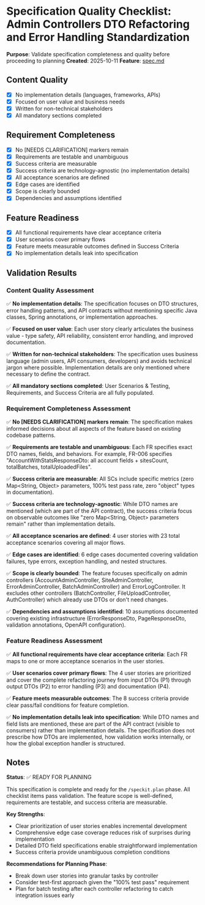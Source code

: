 # Specification Quality Checklist: Admin Controllers DTO Refactoring and Error Handling Standardization

**Purpose**: Validate specification completeness and quality before proceeding to planning
**Created**: 2025-10-11
**Feature**: [spec.md](../spec.md)

## Content Quality

- [x] No implementation details (languages, frameworks, APIs)
- [x] Focused on user value and business needs
- [x] Written for non-technical stakeholders
- [x] All mandatory sections completed

## Requirement Completeness

- [x] No [NEEDS CLARIFICATION] markers remain
- [x] Requirements are testable and unambiguous
- [x] Success criteria are measurable
- [x] Success criteria are technology-agnostic (no implementation details)
- [x] All acceptance scenarios are defined
- [x] Edge cases are identified
- [x] Scope is clearly bounded
- [x] Dependencies and assumptions identified

## Feature Readiness

- [x] All functional requirements have clear acceptance criteria
- [x] User scenarios cover primary flows
- [x] Feature meets measurable outcomes defined in Success Criteria
- [x] No implementation details leak into specification

## Validation Results

### Content Quality Assessment

✅ **No implementation details**: The specification focuses on DTO structures, error handling patterns, and API contracts without mentioning specific Java classes, Spring annotations, or implementation approaches.

✅ **Focused on user value**: Each user story clearly articulates the business value - type safety, API reliability, consistent error handling, and improved documentation.

✅ **Written for non-technical stakeholders**: The specification uses business language (admin users, API consumers, developers) and avoids technical jargon where possible. Implementation details are only mentioned where necessary to define the contract.

✅ **All mandatory sections completed**: User Scenarios & Testing, Requirements, and Success Criteria are all fully populated.

### Requirement Completeness Assessment

✅ **No [NEEDS CLARIFICATION] markers remain**: The specification makes informed decisions about all aspects of the feature based on existing codebase patterns.

✅ **Requirements are testable and unambiguous**: Each FR specifies exact DTO names, fields, and behaviors. For example, FR-006 specifies "AccountWithStatsResponseDto: all account fields + sitesCount, totalBatches, totalUploadedFiles".

✅ **Success criteria are measurable**: All SCs include specific metrics (zero Map<String, Object> parameters, 100% test pass rate, zero "object" types in documentation).

✅ **Success criteria are technology-agnostic**: While DTO names are mentioned (which are part of the API contract), the success criteria focus on observable outcomes like "zero Map<String, Object> parameters remain" rather than implementation details.

✅ **All acceptance scenarios are defined**: 4 user stories with 23 total acceptance scenarios covering all major flows.

✅ **Edge cases are identified**: 6 edge cases documented covering validation failures, type errors, exception handling, and nested structures.

✅ **Scope is clearly bounded**: The feature focuses specifically on admin controllers (AccountAdminController, SiteAdminController, ErrorAdminController, BatchAdminController) and ErrorLogController. It excludes other controllers (BatchController, FileUploadController, AuthController) which already use DTOs or don't need changes.

✅ **Dependencies and assumptions identified**: 10 assumptions documented covering existing infrastructure (ErrorResponseDto, PageResponseDto, validation annotations, OpenAPI configuration).

### Feature Readiness Assessment

✅ **All functional requirements have clear acceptance criteria**: Each FR maps to one or more acceptance scenarios in the user stories.

✅ **User scenarios cover primary flows**: The 4 user stories are prioritized and cover the complete refactoring journey from input DTOs (P1) through output DTOs (P2) to error handling (P3) and documentation (P4).

✅ **Feature meets measurable outcomes**: The 8 success criteria provide clear pass/fail conditions for feature completion.

✅ **No implementation details leak into specification**: While DTO names and field lists are mentioned, these are part of the API contract (visible to consumers) rather than implementation details. The specification does not prescribe how DTOs are implemented, how validation works internally, or how the global exception handler is structured.

## Notes

**Status**: ✅ READY FOR PLANNING

This specification is complete and ready for the `/speckit.plan` phase. All checklist items pass validation. The feature scope is well-defined, requirements are testable, and success criteria are measurable.

**Key Strengths**:
- Clear prioritization of user stories enables incremental development
- Comprehensive edge case coverage reduces risk of surprises during implementation
- Detailed DTO field specifications enable straightforward implementation
- Success criteria provide unambiguous completion conditions

**Recommendations for Planning Phase**:
- Break down user stories into granular tasks by controller
- Consider test-first approach given the "100% test pass" requirement
- Plan for batch testing after each controller refactoring to catch integration issues early

